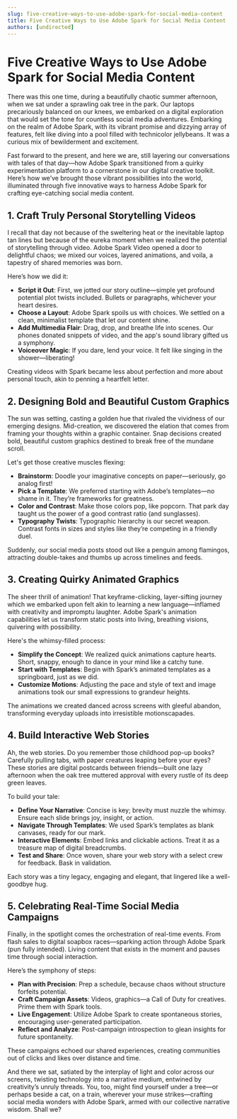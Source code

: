 ```yaml
---
slug: five-creative-ways-to-use-adobe-spark-for-social-media-content
title: Five Creative Ways to Use Adobe Spark for Social Media Content
authors: [undirected]
---
```



# Five Creative Ways to Use Adobe Spark for Social Media Content

There was this one time, during a beautifully chaotic summer afternoon, when we sat under a sprawling oak tree in the park. Our laptops precariously balanced on our knees, we embarked on a digital exploration that would set the tone for countless social media adventures. Embarking on the realm of Adobe Spark, with its vibrant promise and dizzying array of features, felt like diving into a pool filled with technicolor jellybeans. It was a curious mix of bewilderment and excitement.

Fast forward to the present, and here we are, still layering our conversations with tales of that day—how Adobe Spark transitioned from a quirky experimentation platform to a cornerstone in our digital creative toolkit. Here’s how we’ve brought those vibrant possibilities into the world, illuminated through five innovative ways to harness Adobe Spark for crafting eye-catching social media content.

## 1. Craft Truly Personal Storytelling Videos

I recall that day not because of the sweltering heat or the inevitable laptop tan lines but because of the eureka moment when we realized the potential of storytelling through video. Adobe Spark Video opened a door to delightful chaos; we mixed our voices, layered animations, and voila, a tapestry of shared memories was born. 

Here’s how we did it:

- **Script it Out**: First, we jotted our story outline—simple yet profound potential plot twists included. Bullets or paragraphs, whichever your heart desires.
- **Choose a Layout**: Adobe Spark spoils us with choices. We settled on a clean, minimalist template that let our content shine.
- **Add Multimedia Flair**: Drag, drop, and breathe life into scenes. Our phones donated snippets of video, and the app's sound library gifted us a symphony.
- **Voiceover Magic**: If you dare, lend your voice. It felt like singing in the shower—liberating!

Creating videos with Spark became less about perfection and more about personal touch, akin to penning a heartfelt letter.

## 2. Designing Bold and Beautiful Custom Graphics

The sun was setting, casting a golden hue that rivaled the vividness of our emerging designs. Mid-creation, we discovered the elation that comes from framing your thoughts within a graphic container. Snap decisions created bold, beautiful custom graphics destined to break free of the mundane scroll.

Let's get those creative muscles flexing:

- **Brainstorm**: Doodle your imaginative concepts on paper—seriously, go analog first!
- **Pick a Template**: We preferred starting with Adobe’s templates—no shame in it. They’re frameworks for greatness.
- **Color and Contrast**: Make those colors pop, like popcorn. That park day taught us the power of a good contrast ratio (and sunglasses).
- **Typography Twists**: Typographic hierarchy is our secret weapon. Contrast fonts in sizes and styles like they’re competing in a friendly duel.

Suddenly, our social media posts stood out like a penguin among flamingos, attracting double-takes and thumbs up across timelines and feeds.

## 3. Creating Quirky Animated Graphics

The sheer thrill of animation! That keyframe-clicking, layer-sifting journey which we embarked upon felt akin to learning a new language—inflamed with creativity and impromptu laughter. Adobe Spark's animation capabilities let us transform static posts into living, breathing visions, quivering with possibility.

Here's the whimsy-filled process:

- **Simplify the Concept**: We realized quick animations capture hearts. Short, snappy, enough to dance in your mind like a catchy tune.
- **Start with Templates**: Begin with Spark’s animated templates as a springboard, just as we did.
- **Customize Motions**: Adjusting the pace and style of text and image animations took our small expressions to grandeur heights.

The animations we created danced across screens with gleeful abandon, transforming everyday uploads into irresistible motionscapades.

## 4. Build Interactive Web Stories

Ah, the web stories. Do you remember those childhood pop-up books? Carefully pulling tabs, with paper creatures leaping before your eyes? These stories are digital postcards between friends—built one lazy afternoon when the oak tree muttered approval with every rustle of its deep green leaves.

To build your tale:

- **Define Your Narrative**: Concise is key; brevity must nuzzle the whimsy. Ensure each slide brings joy, insight, or action.
- **Navigate Through Templates**: We used Spark’s templates as blank canvases, ready for our mark.
- **Interactive Elements**: Embed links and clickable actions. Treat it as a treasure map of digital breadcrumbs.
- **Test and Share**: Once woven, share your web story with a select crew for feedback. Bask in validation.

Each story was a tiny legacy, engaging and elegant, that lingered like a well-goodbye hug.

## 5. Celebrating Real-Time Social Media Campaigns

Finally, in the spotlight comes the orchestration of real-time events. From flash sales to digital soapbox races—sparking action through Adobe Spark (pun fully intended). Living content that exists in the moment and pauses time through social interaction.

Here’s the symphony of steps:

- **Plan with Precision**: Prep a schedule, because chaos without structure forfeits potential.
- **Craft Campaign Assets**: Videos, graphics—a Call of Duty for creatives. Prime them with Spark tools.
- **Live Engagement**: Utilize Adobe Spark to create spontaneous stories, encouraging user-generated participation.
- **Reflect and Analyze**: Post-campaign introspection to glean insights for future spontaneity.

These campaigns echoed our shared experiences, creating communities out of clicks and likes over distance and time.

And there we sat, satiated by the interplay of light and color across our screens, twisting technology into a narrative medium, entwined by creativity’s unruly threads. You, too, might find yourself under a tree—or perhaps beside a cat, on a train, wherever your muse strikes—crafting social media wonders with Adobe Spark, armed with our collective narrative wisdom. Shall we?